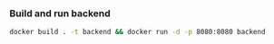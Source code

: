 ### Build and run backend

```bash
docker build . -t backend && docker run -d -p 8080:8080 backend
```
